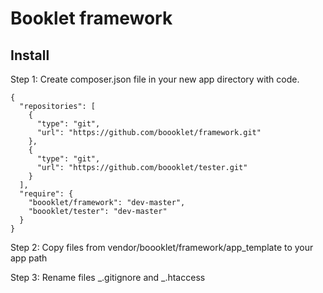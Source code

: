 # Booklet framework


## Install

Step 1: Create composer.json file in your new app directory with code.

```
{
  "repositories": [
    {
      "type": "git",
      "url": "https://github.com/boooklet/framework.git"
    },
    {
      "type": "git",
      "url": "https://github.com/boooklet/tester.git"
    }
  ],
  "require": {
    "boooklet/framework": "dev-master",
    "boooklet/tester": "dev-master"
  }
}
```

Step 2: Copy files from vendor/boooklet/framework/app_template to your app path

Step 3: Rename files \_.gitignore and \_.htaccess
